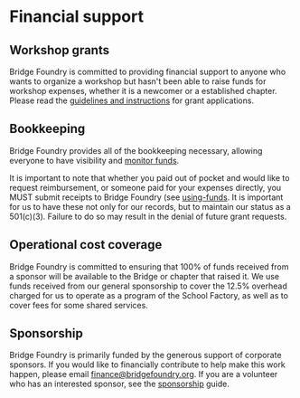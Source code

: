 # Financial support

## Workshop grants
Bridge Foundry is committed to providing financial support to anyone who wants to organize a workshop but hasn't been able to raise funds for workshop expenses, whether it is a newcomer or a established chapter. Please read the [guidelines and instructions](workshop-grant-applications.md) for grant applications.

## Bookkeeping
Bridge Foundry provides all of the bookkeeping necessary, allowing everyone to have visibility and [monitor funds](../monitoring-your-funds.md).

It is important to note that whether you paid out of pocket and would like to request reimbursement, or someone paid for your expenses directly, you MUST submit receipts to Bridge Foundry (see [using-funds](../using-funds). It is important for us to have these not only for our records, but to maintain our status as a 501(c)(3). Failure to do so may result in the denial of future grant requests.

## Operational cost coverage
Bridge Foundry is committed to ensuring that 100% of funds received from a sponsor will be available to the Bridge or chapter that raised it. We use funds received from our general sponsorship to cover the 12.5% overhead charged for us to operate as a program of the School Factory, as well as to cover fees for some shared services.

## Sponsorship
Bridge Foundry is primarily funded by the generous support of corporate sponsors.  If you would like to financially contribute to help make this work happen, please email finance@bridgefoundry.org.  If you are a volunteer who has an interested sponsor, see the [sponsorship](../sponsorship) guide.
